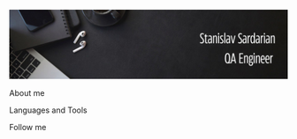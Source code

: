 [![Header](https://github.com/stassard/Stassard/blob/main/assets/photo_2023-11-29_23-57-37.jpg)](https://www.linkedin.com/in/stanislav-sardarian/)

About me

Languages and Tools

Follow me
